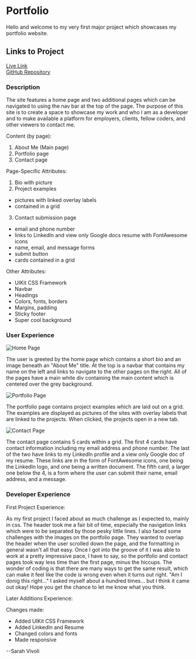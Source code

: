 # Portfolio

Hello and welcome to my very first major project which showcases my portfolio website.

## Links to Project

[Live Link](https://svivoli.github.io/Portfolio1/)  
[GitHub Repository](https://github.com/svivoli/Portfolio1)

### Description

The site features a home page and two additional pages which can be navigated to using the nav bar at the top of the page. The purpose of this site is to create a space to showcase my work and who I am as a developer and to make available a platform for employers, clients, fellow coders, and other viewers to contact me.

Content (by page):
1. About Me (Main page)
2. Portfolio page
3. Contact page

Page-Specific Attributes:
1. Bio with picture
2. Project examples
- pictures with linked overlay labels 
- contained in a grid
3. Contact submission page
- email and phone number
- links to LinkedIn and view only Google docs resume with FontAwesome icons
- name, email, and message forms
- submit button
- cards contained in a grid

Other Attributes:
* UIKit CSS Framework
* Navbar
* Headings
* Colors, fonts, borders
* Margins, padding
* Sticky footer
* Super cool background

### User Experience

![Home Page](https://i.imgur.com/YpP7RxF.jpg)

The user is greeted by the home page which contains a short bio and an image beneath an "About Me" title. At the top is a navbar that contains my name on the left and links to navigate to the other pages on the right. All of the pages have a main white div containing the main content which is centered over the grey background.

![Portfolio Page](https://i.imgur.com/GLbVn6U.png)

The portfolio page contains project examples which are laid out on a grid. The examples are displayed as pictures of the sites with overlay labels that are linked to the projects. When clicked, the projects open in a new tab.

![Contact Page](https://i.imgur.com/sxU5g4Z.png)

The contact page contains 5 cards within a grid. The first 4 cards have contact information including my email address and phone number. The last of the two have links to my LinkedIn profile and a view only Google doc of my resume. These links are in the form of FontAwesome icons, one being the LinkedIn logo, and one being a written document. The fifth card, a larger one below the 4,  is a form where the user can submit their name, email address, and a message.


### Developer Experience

First Project Experience:

As my first project I faced about as much challenge as I expected to, mainly in css. The header took me a fair bit of time, especially the navigation links which were to be separated by those pesky little lines. I also faced some challenges with the images on the portfolio page. They wanted to overlap the header when the user scrolled down the page, and the formatting in general wasn't all that easy. Once I got into the groove of it I was able to work at a pretty impressive pace, I have to say, so the portfolio and contact pages took way less time than the first page, minus the hiccups. The wonder of coding is that there are many ways to get the same result, which can make it feel like the code is wrong even when it turns out right. "Am I donig this right..." I asked myself about a hundred times... but I think it came out okay! Hope you get the chance to let me know what you think.

Later Additions Experience:

Changes made:
* Added UIKit CSS Framework
* Added LinkedIn and Resume
* Changed colors and fonts
* Made responsive

--Sarah Vivoli
